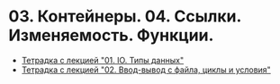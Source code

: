 # 03. Контейнеры. 04. Ссылки. Изменяемость. Функции.

- [Тетрадка с лекцией "01. IO. Типы данных"](https://github.com/DanielShinoda/ami_python_25_lectures/blob/main/lectures/03.%20%D0%9A%D0%BE%D0%BD%D1%82%D0%B5%D0%B9%D0%BD%D0%B5%D1%80%D1%8B/Lecture_03.ipynb)
- [Тетрадка с лекцией "02. Ввод-вывод с файла, циклы и условия"](https://github.com/DanielShinoda/ami_python_25_lectures/blob/main/lectures/04.%20%D0%A1%D1%81%D1%8B%D0%BB%D0%BA%D0%B8.%20%D0%98%D0%B7%D0%BC%D0%B5%D0%BD%D1%8F%D0%B5%D0%BC%D0%BE%D1%81%D1%82%D1%8C/Lecture_04.ipynb)
